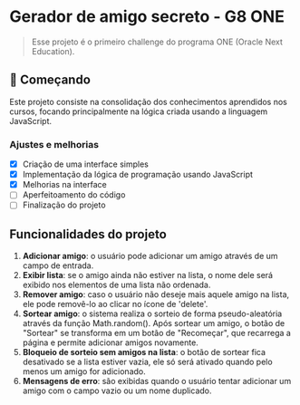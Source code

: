 # Gerador de amigo secreto - G8 ONE

> Esse projeto é o primeiro challenge do programa ONE (Oracle Next Education).

## 🚀 Começando

Este projeto consiste na consolidação dos conhecimentos aprendidos nos cursos, focando principalmente na lógica criada usando a linguagem JavaScript.

### Ajustes e melhorias
- [x] Criação de uma interface simples
- [x] Implementação da lógica de programação usando JavaScript
- [x] Melhorias na interface
- [ ] Aperfeitoamento do código
- [ ] Finalização do projeto

## Funcionalidades do projeto
1. **Adicionar amigo**: o usuário pode adicionar um amigo através de um campo de entrada.
2. **Exibir lista**: se o amigo ainda não estiver na lista, o nome dele será exibido nos elementos de uma lista não ordenada.
3. **Remover amigo**: caso o usuário não deseje mais aquele amigo na lista, ele pode removê-lo ao clicar no ícone de 'delete'.
4. **Sortear amigo**: o sistema realiza o sorteio de forma pseudo-aleatória através da função Math.random(). Após sortear um amigo, o botão de "Sortear" se transforma em um botão de "Recomeçar", que recarrega a página e permite adicionar amigos novamente.
5. **Bloqueio de sorteio sem amigos na lista**: o botão de sortear fica desativado se a lista estiver vazia, ele só será ativado quando pelo menos um amigo for adicionado.
6. **Mensagens de erro**: são exibidas quando o usuário tentar adicionar um amigo com o campo vazio ou um nome duplicado.